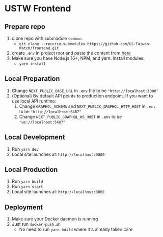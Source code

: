 # USTW Frontend

## Prepare repo
1. clone repo with submodule `common`:
   - `git clone --recurse-submodules https://github.com/US-Taiwan-Watch/frontend.git`
2. create `.env` in project root and paste the content from [here](https://ustaiwanwatch.sharepoint.com/sites/USTWw/_layouts/15/Doc.aspx?sourcedoc={01469230-a5c4-4eae-8bd5-a41273ae0704}&action=edit&wd=target%28Untitled%20Section.one%7Ca745a153-ea3f-4b6e-8f16-9163bfe64932%2F.env%20%28frontend%5C%29%7Cf8a3af6f-33b8-40c0-ba3f-3946bda3b889%2F%29&wdorigin=703)
3. Make sure you have Node.js 16+, NPM, and yarn. Install modules:
   - `yarn install`

## Local Preparation
1. Change `NEXT_PUBLIC_BASE_URL` in `.env` file to be `"http://localhost:3000"`
2. (Optional) By default API points to production endpoint. If you want to use local API runtime:
   1. Change `GRAPHQL_SCHEMA` and `NEXT_PUBLIC_GRAPHQL_HTTP_HOST` in `.env` to be `"http://localhost:5487"`
   2. Change `NEXT_PUBLIC_GRAPHQL_WS_HOST` in `.env` to be `"ws://localhost:5487"`

## Local Development
1. Run `yarn dev`
2. Local site launches at: `http://localhost:3000`

## Local Production
1. Run `yarn build`
2. Run `yarn start`
3. Local site launches at: `http://localhost:3000`

## Deployment
1. Make sure your Docker daemon is running
2. Just run `docker-push.sh`
   - No need to run `yarn build` where it's already taken care
